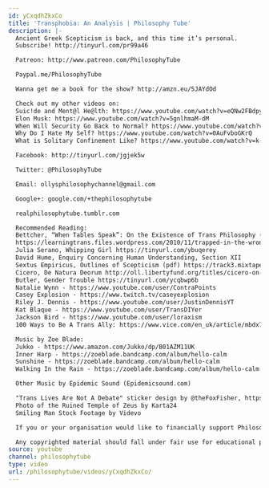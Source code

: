 ```yaml
---
id: yCxqdhZkxCo
title: 'Transphobia: An Analysis | Philosophy Tube'
description: |-
  Ancient Greek Scepticism is back, and this time it’s personal.
  Subscribe! http://tinyurl.com/pr99a46

  Patreon: http://www.patreon.com/PhilosophyTube

  Paypal.me/PhilosophyTube

  Wanna get me a book for the show? http://amzn.eu/5JAYdOd

  Check out my other videos on:
  Suic!de and Ment@l He@lth: https://www.youtube.com/watch?v=eQNw2FBdpyE
  Elon Musk: https://www.youtube.com/watch?v=5gnlhmaM-dM
  When Will Security Go Back to Normal? https://www.youtube.com/watch?v=yyzd_a6vLWY
  Why Do I Hate My Self? https://www.youtube.com/watch?v=0AuFvboGKrQ
  What is Solitary Confinement Like? https://www.youtube.com/watch?v=k-ZfPYRkEGk

  Facebook: http://tinyurl.com/jgjek5w

  Twitter: @PhilosophyTube

  Email: ollysphilosophychannel@gmail.com

  Google+: google.com/+thephilosophytube

  realphilosophytube.tumblr.com

  Recommended Reading:
  Bettcher, “When Tables Speak”: On the Existence of Trans Philosophy (https://dailynous.com/2018/05/30/tables-speak-existence-trans-philosophy-guest-talia-mae-bettcher/) and “Brainsex” (https://archive.org/details/Brainsex) and “Trapped in the Wrong Theory: Rethinking Trans Oppression & Resistance”
  https://learningtrans.files.wordpress.com/2010/11/trapped-in-the-wrong-theory.pdf
  Julia Serano, Whipping Girl https://tinyurl.com/ybuqerey
  David Hume, Enquiry Concerning Human Understanding, Section XII
  Sextus Empiricus, Outlines of Scepticism (pdf) https://track3.mixtape.moe/xstcvo.pdf
  Cicero, De Natura Deorum http://oll.libertyfund.org/titles/cicero-on-the-nature-of-the-gods
  Butler, Gender Trouble https://tinyurl.com/ycqbwp6b
  Natalie Wynn - https://www.youtube.com/user/ContraPoints
  Casey Explosion - https://www.twitch.tv/caseyexplosion
  Riley J. Dennis - https://www.youtube.com/user/JustinDennisYT
  Kat Blaque - https://www.youtube.com/user/TransDIYer
  Jackson Bird - https://www.youtube.com/user/loraxism
  100 Ways to Be A Trans Ally: https://www.vice.com/en_uk/article/mbdx7n/100-ways-be-trans-ally-tips

  Music by Zoe Blade:
  Jukko - https://www.amazon.com/Jukko/dp/B01AZM11UK
  Inner Harp - https://zoeblade.bandcamp.com/album/hello-calm
  Sunshine - https://zoeblade.bandcamp.com/album/hello-calm
  Walking In the Rain - https://zoeblade.bandcamp.com/album/hello-calm

  Other Music by Epidemic Sound (Epidemicsound.com)

  "Trans Lives Are Not A Debate" sticker design by @theFoxFisher, https://www.youtube.com/mygenderation
  Photo of the Ruined Temple of Zeus by Karta24
  Smiling Man Stock Footage by Videvo

  If you or your organisation would like to financially support Philosophy Tube in distributing philosophical knowledge to those who might not otherwise have access to it in exchange for credits on the show, please get in touch!

  Any copyrighted material should fall under fair use for educational purposes or commentary, but if you are a copyright holder and believe your material has been used unfairly please get in touch with us and we will be happy to discuss it.
source: youtube
channel: philosophytube
type: video
url: /philosophytube/videos/yCxqdhZkxCo/
---
```

